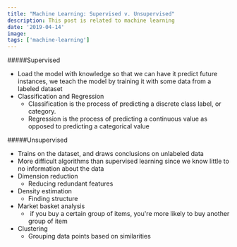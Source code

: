 ```yaml
---
title: "Machine Learning: Supervised v. Unsupervised"
description: This post is related to machine learning
date: '2019-04-14'
image: 
tags: ['machine-learning']
---
```



#####Supervised
- Load the model with knowledge so that we can have it predict future instances, we teach the model by training it with some data from a labeled dataset
- Classification and Regression
    - Classification is the process of predicting a discrete class label, or category. 
    - Regression is the process of predicting a continuous value as opposed to predicting a categorical value

#####Unsupervised
- Trains on the dataset, and draws conclusions on unlabeled data
- More difficult algorithms than supervised learning since we know little to no information about the data
- Dimension reduction
    - Reducing redundant features
- Density estimation
    - Finding structure
- Market basket analysis
    -  if you buy a certain group of items, you're more likely to buy another group of item
-  Clustering
    - Grouping data points based on similarities
